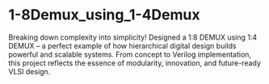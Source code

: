 # 1-8Demux_using_1-4Demux
Breaking down complexity into simplicity! Designed a 1:8 DEMUX using 1:4 DEMUX – a perfect example of how hierarchical digital design builds powerful and scalable systems. From concept to Verilog implementation, this project reflects the essence of modularity, innovation, and future-ready VLSI design. 
